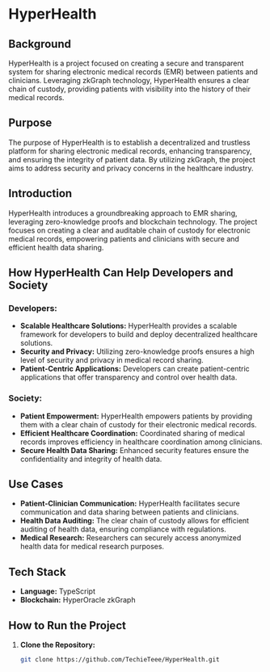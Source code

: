 # HyperHealth

## Background

HyperHealth is a project focused on creating a secure and transparent system for sharing electronic medical records (EMR) between patients and clinicians. Leveraging zkGraph technology, HyperHealth ensures a clear chain of custody, providing patients with visibility into the history of their medical records.

## Purpose

The purpose of HyperHealth is to establish a decentralized and trustless platform for sharing electronic medical records, enhancing transparency, and ensuring the integrity of patient data. By utilizing zkGraph, the project aims to address security and privacy concerns in the healthcare industry.

## Introduction

HyperHealth introduces a groundbreaking approach to EMR sharing, leveraging zero-knowledge proofs and blockchain technology. The project focuses on creating a clear and auditable chain of custody for electronic medical records, empowering patients and clinicians with secure and efficient health data sharing.

## How HyperHealth Can Help Developers and Society

### Developers:

- **Scalable Healthcare Solutions:** HyperHealth provides a scalable framework for developers to build and deploy decentralized healthcare solutions.
- **Security and Privacy:** Utilizing zero-knowledge proofs ensures a high level of security and privacy in medical record sharing.
- **Patient-Centric Applications:** Developers can create patient-centric applications that offer transparency and control over health data.

### Society:

- **Patient Empowerment:** HyperHealth empowers patients by providing them with a clear chain of custody for their electronic medical records.
- **Efficient Healthcare Coordination:** Coordinated sharing of medical records improves efficiency in healthcare coordination among clinicians.
- **Secure Health Data Sharing:** Enhanced security features ensure the confidentiality and integrity of health data.

## Use Cases

- **Patient-Clinician Communication:** HyperHealth facilitates secure communication and data sharing between patients and clinicians.
- **Health Data Auditing:** The clear chain of custody allows for efficient auditing of health data, ensuring compliance with regulations.
- **Medical Research:** Researchers can securely access anonymized health data for medical research purposes.

## Tech Stack

- **Language:** TypeScript
- **Blockchain:** HyperOracle zkGraph

## How to Run the Project

1. **Clone the Repository:**
   ```bash
   git clone https://github.com/TechieTeee/HyperHealth.git
